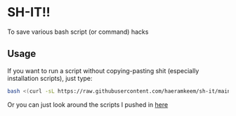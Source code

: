 # SH-IT!!

To save various bash script (or command) hacks

## Usage

If you want to run a script without copying-pasting shit
(especially installation scripts), just type:

```bash
bash <(curl -sL https://raw.githubusercontent.com/haeramkeem/sh-it/main/path/to/script)
```

Or you can just look around the scripts I pushed in [here](https://gist.github.com/haeramkeem)
